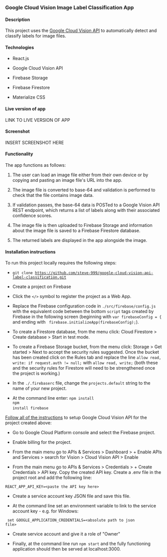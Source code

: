 ### Google Cloud Vision Image Label Classification App

#### Description

This project uses the [Google Cloud Vision API](https://cloud.google.com/vision) to automatically detect and classify labels for image files. 


#### Technologies

* React.js

* Google Cloud Vision API

* Firebase Storage

* Firebase Firestore

* Materialize CSS

#### Live version of app

LINK TO LIVE VERSION OF APP

#### Screenshot

INSERT SCREENSHOT HERE

#### Functionality

The app functions as follows:

1. The user can load an image file either from their own device or by copying and pasting an image file's URL into the app.

2. The image file is converted to base-64 and validation is performed to check that the file contains image data.

4. If validation passes, the base-64 data is POSTed to a Google Vision API REST endpoint, which returns a list of labels along with their associated confidence scores.

5. The image file is then uploaded to Firebase Storage and information about the image file is saved to a Firebase Firestore database.

6. The returned labels are displayed in the app alongside the image.

#### Installation instructions

To run this project locally requires the following steps:

* <code>git clone https://github.com/steve-999/google-cloud-vision-api-label-classification.git</code>

* Create a project on Firebase

* Click the <code></></code> symbol to register the project as a Web App.

* Replace the Firebase configuration code in <code>./src/firebase/config.js</code> with the equivalent code between the bottom <code>script</code> tags created by Firebase in the following screen (beginning with <code>var firebaseConfig = {</code> and ending with <code>  firebase.initializeApp(firebaseConfig);</code>). 

* To create a Firestore database, from the menu click: Cloud Firestore > Create database > Start in test mode.

* To create a Firebase Storage bucket, from the menu click: Storage > Get started > Next to accept the security rules suggested. Once the bucket has been created click on the Rules tab and replace the line <code>allow read, write: if request.auth != null;</code> with <code>allow read, write;</code> (both these and the security rules for Firestore will need to be strengthened once the project is working.)

* In the <code>./.firebaserc</code> file, change the <code>projects.default</code> string to the name of your new project.

* At the command line enter: 
<code>npm install</code><br>
<code>npm install firebase</code>
&nbsp;

[Follow all of the instructions](https://cloud.google.com/vision/docs/setup) to setup Google Cloud Vision API for the project created above:

* Go to Google Cloud Platform console and select the Firebase project.

* Enable billing for the project.

* From the main menu go to APIs & Services > Dashboard > + Enable APIs and Services > search for Vision > Cloud Vision API > Enable

* From the main menu go to APIs & Services > Credentials > + Create Credentials > API key. Copy the created API key. Create a .env file in the project root and add the following line:

<code>REACT_APP_API_KEY=\<paste the API key here\></code>

* Create a service account key JSON file and save this file. 

* At the command line set an environment variable to link to the service account key - e.g. for Windows:

<code> set GOOGLE_APPLICATION_CREDENTIALS=\<absolute path to json file\></code>

* Create service account and give it a role of "Owner"

* Finally, at the command line run <code>npm start</code> and the fully functioning application should then be served at localhost:3000.
